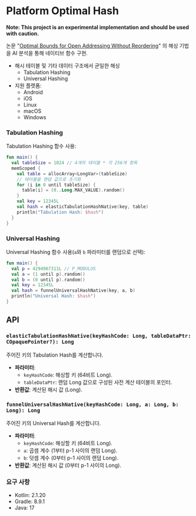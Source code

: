 # Platform Optimal Hash
**Note: This project is an experimental implementation and should be used with caution.**

논문 "[Optimal Bounds for Open Addressing Without Reordering](https://arxiv.org/abs/2501.02305)" 의 해싱 기법을 AI 분석을 통해
네이티브 함수 구현.

- 해시 테이블 및 기타 데이터 구조에서 균일한 해싱
  - Tabulation Hashing
  - Universal Hashing
- 지원 플랫폼:
  - Android
  - iOS
  - Linux
  - macOS
  - Windows

### Tabulation Hashing

Tabulation Hashing 함수 사용:

```kotlin
fun main() {
  val tableSize = 1024 // 4개의 테이블 * 각 256개 항목
  memScoped {
    val table = allocArray<LongVar>(tableSize)
    // 테이블을 랜덤 값으로 초기화
    for (i in 0 until tableSize) {
      table[i] = (0..Long.MAX_VALUE).random()
    }
    val key = 12345L
    val hash = elasticTabulationHashNative(key, table)
    println("Tabulation Hash: $hash")
  }
}
```

### Universal Hashing

Universal Hashing 함수 사용(`a`와 `b` 파라미터를 랜덤으로 선택):

```kotlin
fun main() {
  val p = 4294967311L // P_MODULUS
  val a = (1 until p).random()
  val b = (0 until p).random()
  val key = 12345L
  val hash = funnelUniversalHashNative(key, a, b)
  println("Universal Hash: $hash")
}
```

## API

### `elasticTabulationHashNative(keyHashCode: Long, tableDataPtr: COpaquePointer?): Long`

주어진 키의 Tabulation Hash를 계산합니다.

- **파라미터**:
  - `keyHashCode`: 해싱할 키 (64비트 Long).
  - `tableDataPtr`: 랜덤 Long 값으로 구성된 사전 계산 테이블의 포인터.
- **반환값**: 계산된 해시 값 (Long).

### `funnelUniversalHashNative(keyHashCode: Long, a: Long, b: Long): Long`

주어진 키의 Universal Hash를 계산합니다.

- **파라미터**:
  - `keyHashCode`: 해싱할 키 (64비트 Long).
  - `a`: 곱셈 계수 (1부터 p-1 사이의 랜덤 Long).
  - `b`: 덧셈 계수 (0부터 p-1 사이의 랜덤 Long).
- **반환값**: 계산된 해시 값 (0부터 p-1 사이의 Long).

### 요구 사항

- Kotlin: 2.1.20
- Gradle: 8.9.1
- Java: 17
